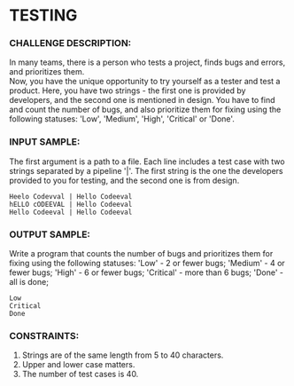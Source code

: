 # TESTING

### CHALLENGE DESCRIPTION:

In many teams, there is a person who tests a project, finds bugs and errors, and prioritizes them.  
Now, you have the unique opportunity to try yourself as a tester and test a product. Here, you have two strings - the first one is provided by developers, and the second one is mentioned in design. You have to find and count the number of bugs, and also prioritize them for fixing using the following statuses: 'Low', 'Medium', 'High', 'Critical' or 'Done'.

### INPUT SAMPLE:

The first argument is a path to a file. Each line includes a test case with two strings separated by a pipeline '|'. The first string is the one the developers provided to you for testing, and the second one is from design.

```
Heelo Codevval | Hello Codeeval
hELLO cODEEVAL | Hello Codeeval
Hello Codeeval | Hello Codeeval
```

### OUTPUT SAMPLE:

Write a program that counts the number of bugs and prioritizes them for fixing using the following statuses: 
'Low' - 2 or fewer bugs; 
'Medium' - 4 or fewer bugs; 
'High' - 6 or fewer bugs; 
'Critical' - more than 6 bugs; 
'Done' - all is done; 

```
Low
Critical
Done
```

### CONSTRAINTS:

1. Strings are of the same length from 5 to 40 characters.
2. Upper and lower case matters.
3. The number of test cases is 40.